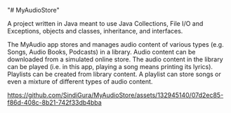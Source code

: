 "# MyAudioStore" 

A project written in Java meant to use Java Collections, File I/O and Exceptions, objects and classes, inheritance, and interfaces. 

The MyAudio app stores and manages audio content of various types (e.g. Songs, Audio Books, Podcasts) in a library. Audio content can be downloaded from a simulated online store. The audio content in the library can be played (i.e. in this app, playing a song means printing its lyrics). Playlists can be created from library content. A playlist can store songs or even a mixture of different types of audio content. 




https://github.com/SindiGura/MyAudioStore/assets/132945140/07d2ec85-f86d-408c-8b21-742f33db4bba

